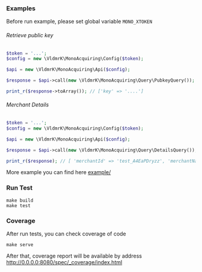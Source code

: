 ### Examples
Before run example, please set global variable `MONO_XTOKEN`


###### Retrieve public key
```php
$token = '...';
$config = new \VldmrK\MonoAcquiring\Config($token);

$api = new \VldmrK\MonoAcquiring\Api($config);

$response = $api->call(new \VldmrK\MonoAcquiring\Query\PubkeyQuery());

print_r($response->toArray()); // ['key' => '....']
```

###### Merchant Details
```php
$token = '...';
$config = new \VldmrK\MonoAcquiring\Config($token);

$api = new \VldmrK\MonoAcquiring\Api($config);

$response = $api->call(new \VldmrK\MonoAcquiring\Query\DetailsQuery());

print_r($response); // [ 'merchantId' => 'test_A4EaPDryzz', 'merchantName' => 'Test Caption']
```

More example you can find here [example/](example/)

### Run Test
```shell script
make build
make test
```

### Coverage

After run tests, you can check coverage of code
```shell script
make serve
```

After that, coverage report will be available by address http://0.0.0.0:8080/spec/_coverage/index.html
